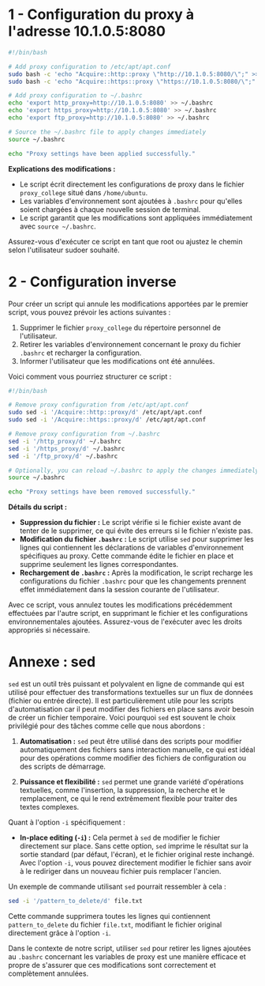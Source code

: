 # 1 - Configuration du proxy à l'adresse 10.1.0.5:8080

```bash
#!/bin/bash

# Add proxy configuration to /etc/apt/apt.conf
sudo bash -c 'echo "Acquire::http::proxy \"http://10.1.0.5:8080/\";" >> /etc/apt/apt.conf'
sudo bash -c 'echo "Acquire::https::proxy \"https://10.1.0.5:8080/\";" >> /etc/apt/apt.conf'

# Add proxy configuration to ~/.bashrc
echo 'export http_proxy=http://10.1.0.5:8080' >> ~/.bashrc
echo 'export https_proxy=http://10.1.0.5:8080' >> ~/.bashrc
echo 'export ftp_proxy=http://10.1.0.5:8080' >> ~/.bashrc

# Source the ~/.bashrc file to apply changes immediately
source ~/.bashrc

echo "Proxy settings have been applied successfully."
```

**Explications des modifications :**
- Le script écrit directement les configurations de proxy dans le fichier `proxy_college` situé dans `/home/ubuntu`.
- Les variables d'environnement sont ajoutées à `.bashrc` pour qu'elles soient chargées à chaque nouvelle session de terminal.
- Le script garantit que les modifications sont appliquées immédiatement avec `source ~/.bashrc`.

Assurez-vous d'exécuter ce script en tant que root ou ajustez le chemin selon l'utilisateur sudoer souhaité.



# 2 - Configuration inverse

Pour créer un script qui annule les modifications apportées par le premier script, vous pouvez prévoir les actions suivantes :

1. Supprimer le fichier `proxy_college` du répertoire personnel de l'utilisateur.
2. Retirer les variables d'environnement concernant le proxy du fichier `.bashrc` et recharger la configuration.
3. Informer l'utilisateur que les modifications ont été annulées.

Voici comment vous pourriez structurer ce script :

```bash
#!/bin/bash

# Remove proxy configuration from /etc/apt/apt.conf
sudo sed -i '/Acquire::http::proxy/d' /etc/apt/apt.conf
sudo sed -i '/Acquire::https::proxy/d' /etc/apt/apt.conf

# Remove proxy configuration from ~/.bashrc
sed -i '/http_proxy/d' ~/.bashrc
sed -i '/https_proxy/d' ~/.bashrc
sed -i '/ftp_proxy/d' ~/.bashrc

# Optionally, you can reload ~/.bashrc to apply the changes immediately
source ~/.bashrc

echo "Proxy settings have been removed successfully."

```

**Détails du script :**
- **Suppression du fichier :** Le script vérifie si le fichier existe avant de tenter de le supprimer, ce qui évite des erreurs si le fichier n'existe pas.
- **Modification du fichier `.bashrc` :** Le script utilise `sed` pour supprimer les lignes qui contiennent les déclarations de variables d'environnement spécifiques au proxy. Cette commande édite le fichier en place et supprime seulement les lignes correspondantes.
- **Rechargement de `.bashrc` :** Après la modification, le script recharge les configurations du fichier `.bashrc` pour que les changements prennent effet immédiatement dans la session courante de l'utilisateur.

Avec ce script, vous annulez toutes les modifications précédemment effectuées par l'autre script, en supprimant le fichier et les configurations environnementales ajoutées. Assurez-vous de l'exécuter avec les droits appropriés si nécessaire.

# Annexe : sed 

`sed` est un outil très puissant et polyvalent en ligne de commande qui est utilisé pour effectuer des transformations textuelles sur un flux de données (fichier ou entrée directe). Il est particulièrement utile pour les scripts d'automatisation car il peut modifier des fichiers en place sans avoir besoin de créer un fichier temporaire. Voici pourquoi `sed` est souvent le choix privilégié pour des tâches comme celle que nous abordons :

1. **Automatisation :** `sed` peut être utilisé dans des scripts pour modifier automatiquement des fichiers sans interaction manuelle, ce qui est idéal pour des opérations comme modifier des fichiers de configuration ou des scripts de démarrage.

2. **Puissance et flexibilité :** `sed` permet une grande variété d'opérations textuelles, comme l'insertion, la suppression, la recherche et le remplacement, ce qui le rend extrêmement flexible pour traiter des textes complexes.

Quant à l'option `-i` spécifiquement :

- **In-place editing (`-i`) :** Cela permet à `sed` de modifier le fichier directement sur place. Sans cette option, `sed` imprime le résultat sur la sortie standard (par défaut, l'écran), et le fichier original reste inchangé. Avec l'option `-i`, vous pouvez directement modifier le fichier sans avoir à le rediriger dans un nouveau fichier puis remplacer l'ancien.

Un exemple de commande utilisant `sed` pourrait ressembler à cela :

```bash
sed -i '/pattern_to_delete/d' file.txt
```

Cette commande supprimera toutes les lignes qui contiennent `pattern_to_delete` du fichier `file.txt`, modifiant le fichier original directement grâce à l'option `-i`.

Dans le contexte de notre script, utiliser `sed` pour retirer les lignes ajoutées au `.bashrc` concernant les variables de proxy est une manière efficace et propre de s'assurer que ces modifications sont correctement et complètement annulées.
